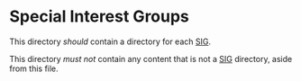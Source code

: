 # Special Interest Groups

This directory _should_ contain a directory for each [SIG].

This directory _must not_ contain any content that is not a [SIG] directory, aside from this file.

[SIG]: <https://github.com/finos/common-cloud-controls/tree/docs/governance/community-groups.md#special-interest-groups>